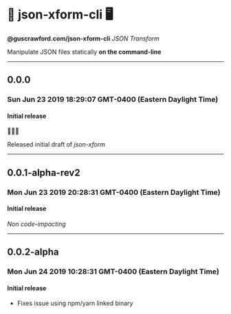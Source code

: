 # 🔀 json-xform-cli 🖥

**@guscrawford.com/json-xform-cli** *JSON Transform*

Manipulate JSON files statically **on the command-line**

----

## 0.0.0
### Sun Jun 23 2019 18:29:07 GMT-0400 (Eastern Daylight Time)
#### Initial release

🎉🎈🎊

Released initial draft of *json-xform*

----

## 0.0.1-alpha-rev2
### Mon Jun 23 2019 20:28:31 GMT-0400 (Eastern Daylight Time)
#### Initial release

*Non code-impacting*

----

## 0.0.2-alpha
### Mon Jun 24 2019 10:28:31 GMT-0400 (Eastern Daylight Time)
#### Initial release

- Fixes issue using npm/yarn linked binary
